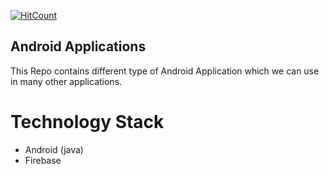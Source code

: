 [![HitCount](http://hits.dwyl.io/myselfanuj/https://githubcom/myselfanuj/Augmented-Reality-Projectsgit.svg)](http://hits.dwyl.io/myselfanuj/https://githubcom/myselfanuj/Augmented-Reality-Projectsgit)

## Android Applications

This Repo contains different type of Android Application which we can use in many other applications.


# Technology Stack
* Android (java)
* Firebase
